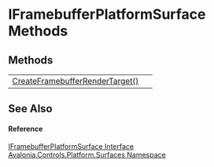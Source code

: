 # IFramebufferPlatformSurface Methods




## Methods
<table>
<tr>
<td><a href="M_Avalonia_Controls_Platform_Surfaces_IFramebufferPlatformSurface_CreateFramebufferRenderTarget">CreateFramebufferRenderTarget()</a></td>
<td> </td>
</tr>
</table>

## See Also


#### Reference
<a href="T_Avalonia_Controls_Platform_Surfaces_IFramebufferPlatformSurface">IFramebufferPlatformSurface Interface</a>  
<a href="N_Avalonia_Controls_Platform_Surfaces">Avalonia.Controls.Platform.Surfaces Namespace</a>  
